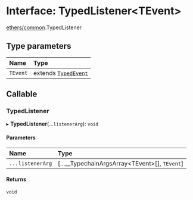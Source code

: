 # Interface: TypedListener<TEvent\>

[ethers/common](../modules/ethers_common.md).TypedListener

## Type parameters

| Name | Type |
| :------ | :------ |
| `TEvent` | extends [`TypedEvent`](ethers_common.TypedEvent.md) |

## Callable

### TypedListener

▸ **TypedListener**(...`listenerArg`): `void`

#### Parameters

| Name | Type |
| :------ | :------ |
| `...listenerArg` | [...\_\_TypechainArgsArray<TEvent\>[], `TEvent`] |

#### Returns

`void`

